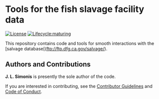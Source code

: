 # Tools for the fish slavage facility data

[![License](https://img.shields.io/badge/license-MIT-blue.svg)](https://raw.githubusercontent.com/dapperstats/salvage/master/LICENSE)
[![Lifecycle:maturing](https://img.shields.io/badge/lifecycle-experimental-orange.svg)](https://www.tidyverse.org/lifecycle/#experimental)

This repository contains code and tools for smooth interactions with the [salvage database[(ftp://ftp.dfg.ca.gov/salvage/).


## Authors and Contributions

**J. L. Simonis** is presently the sole author of the code. 

If you are interested in contributing, see the [Contributor Guidelines](https://github.com/dapperstats/salvage/blob/master/CONTRIBUTING.md) and [Code of Conduct](https://github.com/dapperstats/salvage/blob/master/CODE_OF_CONDUCT.md).